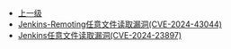* [上一级](docs/wy876_poc/)
* [Jenkins-Remoting任意文件读取漏洞(CVE-2024-43044)](docs/wy876_poc/Jenkins/Jenkins-Remoting%E4%BB%BB%E6%84%8F%E6%96%87%E4%BB%B6%E8%AF%BB%E5%8F%96%E6%BC%8F%E6%B4%9E%28CVE-2024-43044%29.md)
* [Jenkins任意文件读取漏洞(CVE-2024-23897)](docs/wy876_poc/Jenkins/Jenkins%E4%BB%BB%E6%84%8F%E6%96%87%E4%BB%B6%E8%AF%BB%E5%8F%96%E6%BC%8F%E6%B4%9E%28CVE-2024-23897%29.md)
